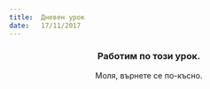 ```yaml
---
title:  Дневен урок
date:   17/11/2017
---
```


### <center>Работим по този урок.</center>
<center>Моля, върнете се по-късно.</center>